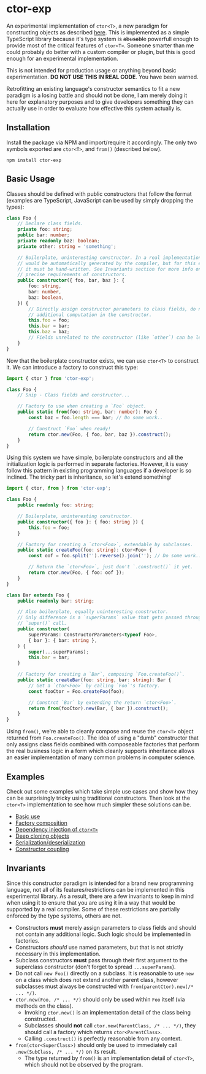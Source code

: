 # ctor-exp

An experimental implementation of `ctor<T>`, a new paradigm for constructing
objects as described [here](https://blog.dwac.dev/posts/constructors/). This is
implemented as a simple TypeScript library because it's type system is
~~abusable~~ powerfull enough to provide most of the critical features of
`ctor<T>`. Someone smarter than me could probably do better with a custom
compiler or plugin, but this is good enough for an experimental implementation.

This is not intended for production usage or anything beyond basic
experimentation. **DO NOT USE THIS IN REAL CODE**. You have been warned.

Retrofitting an existing language's constructor semantics to fit a new paradigm
is a losing battle and should not be done, I am merely doing it here for
explanatory purposes and to give developers something they can actually use in
order to evaluate how effective this system actually is.

## Installation

Install the package via NPM and import/require it accordingly. The only two
symbols exported are `ctor<T>`, and `from()` (described below).

```shell
npm install ctor-exp
```

## Basic Usage

Classes should be defined with public constructors that follow the format
(examples are TypeScript, JavaScript can be used by simply dropping the types):

```typescript
class Foo {
    // Declare class fields.
    private foo: string;
    public bar: number;
    private readonly baz: boolean;
    private other: string = 'something';

    // Boilerplate, uninteresting constructor. In a real implementation this
    // would be automatically generated by the compiler, but for this experiment
    // it must be hand-written. See Invariants section for more info on the
    // precise requirements of constructors.
    public constructor({ foo, bar, baz }: {
        foo: string,
        bar: number,
        baz: boolean,
    }) {
        // Directly assign constructor parameters to class fields, do not do any
        // additional computation in the constructor.
        this.foo = foo;
        this.bar = bar;
        this.baz = baz;
        // Fields unrelated to the constructor (like `other`) can be left out.
    }
}
```

Now that the boilerplate constructor exists, we can use `ctor<T>` to construct
it. We can introduce a factory to construct this type:

```typescript
import { ctor } from 'ctor-exp';

class Foo {
    // Snip - Class fields and constructor...

    // Factory to use when creating a `Foo` object.
    public static from(foo: string, bar: number): Foo {
        const baz = foo.length === bar; // Do some work..

        // Construct `Foo` when ready!
        return ctor.new(Foo, { foo, bar, baz }).construct();
    }
}
```

Using this system we have simple, boilerplate constructors and all the
initialization logic is performed in separate factories. However, it is easy
follow this pattern in existing programming languages if a developer is so
inclined. The tricky part is inheritance, so let's extend something!

```typescript
import { ctor, from } from 'ctor-exp';

class Foo {
    public readonly foo: string;

    // Boilerplate, uninteresting constructor.
    public constructor({ foo }: { foo: string }) {
        this.foo = foo;
    }

    // Factory for creating a `ctor<Foo>`, extendable by subclasses.
    public static createFoo(foo: string): ctor<Foo> {
        const oof = foo.split('').reverse().join(''); // Do some work...

        // Return the `ctor<Foo>`, just don't `.construct()` it yet.
        return ctor.new(Foo, { foo: oof });
    }
}

class Bar extends Foo {
    public readonly bar: string;

    // Also boilerplate, equally uninteresting constructor.
    // Only difference is a `superParams` value that gets passed through to the
    // `super()` call.
    public constructor(
        superParams: ConstructorParameters<typeof Foo>,
        { bar }: { bar: string },
    ) {
        super(...superParams);
        this.bar = bar;
    }

    // Factory for creating a `Bar`, composing `Foo.createFoo()`.
    public static createBar(foo: string, bar: string): Bar {
        // Get a `ctor<Foo>` by calling `Foo`'s factory.
        const fooCtor = Foo.createFoo(foo);

        // Constrct `Bar` by extending the return `ctor<Foo>`.
        return from(fooCtor).new(Bar, { bar }).construct();
    }
}
```

Using `from()`, we're able to cleanly compose and reuse the `ctor<T>` object
returned from `Foo.createFoo()`. The idea of using a "dumb" constructor that
only assigns class fields combined with composeable factories that perform the
real business logic in a form which cleanly supports inheritance allows an
easier implementation of many common problems in computer science.

## Examples

Check out some examples which take simple use cases and show how they can be
surprisingly tricky using traditional constructors. Then look at the `ctor<T>`
implementation to see how much simpler these solutions can be.

*   [Basic use](./src/ctor_test.ts)
*   [Factory composition](./src/factories_test.ts)
*   [Dependency injection of `ctor<T>`](./src/injection_test.ts)
*   [Deep cloning objects](./src/clone_test.ts)
*   [Serialization/deserialization](./src/serialization_test.ts)
*   [Constructor coupling](./src/coupling_test.ts)

## Invariants

Since this constructor paradigm is intended for a brand new programming
language, not all of its features/restrictions can be implemented in this
experimental library. As a result, there are a few invariants to keep in mind
when using it to ensure that you are using it in a way that would be supported
by a real compiler. Some of these restrictions are partially enforced by the
type systems, others are not.

*   Constructors **must** merely assign parameters to class fields and should
    not contain any additional logic. Such logic should be implemented in
    factories.
*   Constructors *should* use named parameters, but that is not strictly
    necessary in this implementation.
*   Subclass constructors **must** pass through their first argument to the
    superclass constructor (don't forget to spread `...superParams`).
*   Do not call `new Foo()` directly on a subclass. It is reasonable to use
    `new` on a class which does not extend another parent class, however
    subclasses must always be constructed with
    `from(parentCtor).new(/* ... */)`.
*   `ctor.new(Foo, /* ... */)` should only be used within `Foo` itself (via
    methods on the class).
    *   Invoking `ctor.new()` is an implementation detail of the class being
        constructed.
    *   Subclasses should **not** call `ctor.new(ParentClass, /* ... */)`, they
        should call a factory which returns `ctor<ParentClass>`.
    *   Calling `.construct()` is perfectly reasonable from any context.
*   `from(ctor<SuperClass>)` should only be used to immediately call
    `.new(SubClass, /* ... */)` on its result.
    *   The type returned by `from()` is an implementation detail of `ctor<T>`,
        which should not be observed by the program.
